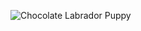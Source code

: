 ![Chocolate Labrador Puppy](https://www.thelabradorsite.com/wp-content/uploads/2016/05/6t-696x387.jpg)
